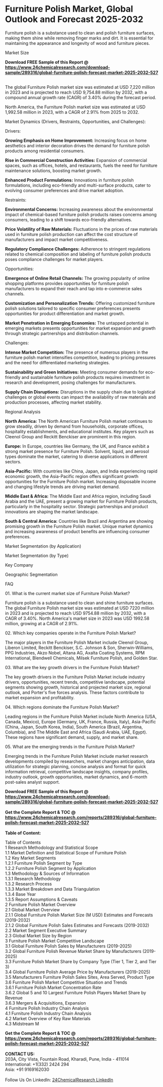 <h1>Furniture Polish Market, Global Outlook and Forecast 2025-2032</h1><p>Furniture polish is a substance used to clean and polish furniture surfaces, making them shine while removing finger marks and dirt. It is essential for maintaining the appearance and longevity of wood and furniture pieces.</p><p>
Market Size</p><p>
</p><div><b>Download FREE Sample of this Report @ 
            <a href="https://www.24chemicalresearch.com/download-sample/289316/global-furniture-polish-forecast-market-2025-2032-527">
            https://www.24chemicalresearch.com/download-sample/289316/global-furniture-polish-forecast-market-2025-2032-527</a></b></div><br><p>The global Furniture Polish market size was estimated at USD 7,220 million in 2023 and is projected to reach USD 9,754.88 million by 2032, with a compound annual growth rate (CAGR) of 3.40% during the forecast period.</p><p>
</p><p>North America, the Furniture Polish market size was estimated at USD 1,992.58 million in 2023, with a CAGR of 2.91% from 2025 to 2032.</p><p>
Market Dynamics (Drivers, Restraints, Opportunities, and Challenges):</p><p>
Drivers:</p><p>
</p><p><strong>Growing Emphasis on Home Improvement:</strong> Increasing focus on home aesthetics and interior decoration drives the demand for furniture polish products among residential consumers.</p><p><strong>Rise in Commercial Construction Activities:</strong> Expansion of commercial spaces, such as offices, hotels, and restaurants, fuels the need for furniture maintenance solutions, boosting market growth.</p><p><strong>Enhanced Product Formulations:</strong> Innovations in furniture polish formulations, including eco-friendly and multi-surface products, cater to evolving consumer preferences and drive market adoption.</p><p>
Restraints:</p><p>
</p><p><strong>Environmental Concerns:</strong> Increasing awareness about the environmental impact of chemical-based furniture polish products raises concerns among consumers, leading to a shift towards eco-friendly alternatives.</p><p><strong>Price Volatility of Raw Materials:</strong> Fluctuations in the prices of raw materials used in furniture polish production can affect the cost structure of manufacturers and impact market competitiveness.</p><p><strong>Regulatory Compliance Challenges:</strong> Adherence to stringent regulations related to chemical composition and labeling of furniture polish products poses compliance challenges for market players.</p><p>
Opportunities:</p><p>
</p><p><strong>Emergence of Online Retail Channels:</strong> The growing popularity of online shopping platforms provides opportunities for furniture polish manufacturers to expand their reach and tap into e-commerce sales channels.</p><p><strong>Customization and Personalization Trends:</strong> Offering customized furniture polish solutions tailored to specific consumer preferences presents opportunities for product differentiation and market growth.</p><p><strong>Market Penetration in Emerging Economies:</strong> The untapped potential in emerging markets presents opportunities for market expansion and growth through strategic partnerships and distribution channels.</p><p>
Challenges:</p><p>
</p><p><strong>Intense Market Competition:</strong> The presence of numerous players in the furniture polish market intensifies competition, leading to pricing pressures and the need for differentiated marketing strategies.</p><p><strong>Sustainability and Green Initiatives:</strong> Meeting consumer demands for eco-friendly and sustainable furniture polish products requires investment in research and development, posing challenges for manufacturers.</p><p><strong>Supply Chain Disruptions:</strong> Disruptions in the supply chain due to logistical challenges or global events can impact the availability of raw materials and production processes, affecting market stability.</p><p>
Regional Analysis</p><p>
</p><p><strong>North America:</strong> The North American Furniture Polish market continues to grow steadily, driven by demand from households, corporate offices, hospitality establishments, and educational institutes. Key players such as Cleenol Group and Reckitt Benckiser are prominent in this region.</p><p>
</p><p>
<strong>Europe:</strong> In Europe, countries like Germany, the UK, and France exhibit a strong market presence for Furniture Polish. Solvent, liquid, and aerosol types dominate the market, catering to diverse applications in different sectors.</p><p>
</p><p>
<strong>Asia-Pacific:</strong> With countries like China, Japan, and India experiencing rapid economic growth, the Asia-Pacific region offers significant growth opportunities for the Furniture Polish market. Increasing disposable income and changing lifestyle trends are driving market demand.</p><p>
</p><p>
<strong>Middle East &amp; Africa:</strong> The Middle East and Africa region, including Saudi Arabia and the UAE, present a growing market for Furniture Polish products, particularly in the hospitality sector. Strategic partnerships and product innovations are shaping the market landscape.</p><p>
</p><p>
<strong>South &amp; Central America:</strong> Countries like Brazil and Argentina are showing promising growth in the Furniture Polish market. Unique market dynamics and increasing awareness of product benefits are influencing consumer preferences.</p><p>
Market Segmentation (by Application)</p><p>
</p><p>
Market Segmentation (by Type)</p><p>
</p><p>
Key Company</p><p>
</p><p>
Geographic Segmentation</p><p>
</p><p>
FAQ</p><p>
01. What is the current market size of Furniture Polish Market?</p><p>
</p><p>Furniture polish is a substance used to clean and shine furniture surfaces. The global Furniture Polish market size was estimated at USD 7220 million in 2023 and is projected to reach USD 9754.88 million by 2032, with a CAGR of 3.40%. North America's market size in 2023 was USD 1992.58 million, growing at a CAGR of 2.91%.</p><p>
02. Which key companies operate in the Furniture Polish Market?</p><p>
</p><p>The major players in the Furniture Polish Market include Cleenol Group, Liberon Limited, Reckitt Benckiser, S.C. Johnson &amp; Son, Sherwin-Williams, PPG Industries, Akzo Nobel, Altana AG, Axalta Coating Systems, RPM International, Blendwell Chemicals, Milsek Furniture Polish, and Golden Star.</p><p>
03. What are the key growth drivers in the Furniture Polish Market?</p><p>
</p><p>The key growth drivers in the Furniture Polish Market include industry drivers, opportunities, recent trends, competitive landscape, potential segments showing growth, historical and projected market size, regional outlook, and Porter's five forces analysis. These factors contribute to market expansion and profitability.</p><p>
04. Which regions dominate the Furniture Polish Market?</p><p>
</p><p>Leading regions in the Furniture Polish Market include North America (USA, Canada, Mexico), Europe (Germany, UK, France, Russia, Italy), Asia-Pacific (China, Japan, South Korea, India), South America (Brazil, Argentina, Columbia), and The Middle East and Africa (Saudi Arabia, UAE, Egypt). These regions have significant demand, supply, and market share.</p><p>
05. What are the emerging trends in the Furniture Polish Market?</p><p>
</p><p>Emerging trends in the Furniture Polish Market include market research developments compiled by researchers, market changes anticipation, data utilization for strategic planning, concise analysis and format for quick information retrieval, competitive landscape insights, company profiles, industry outlook, growth opportunities, market dynamics, and 6-month post-sales analyst support.</p><div><b>Download FREE Sample of this Report @ 
            <a href="https://www.24chemicalresearch.com/download-sample/289316/global-furniture-polish-forecast-market-2025-2032-527">
            https://www.24chemicalresearch.com/download-sample/289316/global-furniture-polish-forecast-market-2025-2032-527</a></b></div><br><div><b>Get the Complete Report & TOC @ 
            <a href="https://www.24chemicalresearch.com/reports/289316/global-furniture-polish-forecast-market-2025-2032-527">
            https://www.24chemicalresearch.com/reports/289316/global-furniture-polish-forecast-market-2025-2032-527</a></b></div><br>
            <b>Table of Content:</b><p>Table of Contents<br />
1 Research Methodology and Statistical Scope<br />
1.1 Market Definition and Statistical Scope of Furniture Polish<br />
1.2 Key Market Segments<br />
1.2.1 Furniture Polish Segment by Type<br />
1.2.2 Furniture Polish Segment by Application<br />
1.3 Methodology & Sources of Information<br />
1.3.1 Research Methodology<br />
1.3.2 Research Process<br />
1.3.3 Market Breakdown and Data Triangulation<br />
1.3.4 Base Year<br />
1.3.5 Report Assumptions & Caveats<br />
2 Furniture Polish Market Overview<br />
2.1 Global Market Overview<br />
2.1.1 Global Furniture Polish Market Size (M USD) Estimates and Forecasts (2019-2032)<br />
2.1.2 Global Furniture Polish Sales Estimates and Forecasts (2019-2032)<br />
2.2 Market Segment Executive Summary<br />
2.3 Global Market Size by Region<br />
3 Furniture Polish Market Competitive Landscape<br />
3.1 Global Furniture Polish Sales by Manufacturers (2019-2025)<br />
3.2 Global Furniture Polish Revenue Market Share by Manufacturers (2019-2025)<br />
3.3 Furniture Polish Market Share by Company Type (Tier 1, Tier 2, and Tier 3)<br />
3.4 Global Furniture Polish Average Price by Manufacturers (2019-2025)<br />
3.5 Manufacturers Furniture Polish Sales Sites, Area Served, Product Type<br />
3.6 Furniture Polish Market Competitive Situation and Trends<br />
3.6.1 Furniture Polish Market Concentration Rate<br />
3.6.2 Global 5 and 10 Largest Furniture Polish Players Market Share by Revenue<br />
3.6.3 Mergers & Acquisitions, Expansion<br />
4 Furniture Polish Industry Chain Analysis<br />
4.1 Furniture Polish Industry Chain Analysis<br />
4.2 Market Overview of Key Raw Materials<br />
4.3 Midstream M</p><div><b>Get the Complete Report & TOC @ 
            <a href="https://www.24chemicalresearch.com/reports/289316/global-furniture-polish-forecast-market-2025-2032-527">
            https://www.24chemicalresearch.com/reports/289316/global-furniture-polish-forecast-market-2025-2032-527</a></b></div><br><b>CONTACT US:</b><br>
            203A, City Vista, Fountain Road, Kharadi, Pune, India - 411014<br>
            International: +1(332) 2424 294<br>
            Asia: +91 9169162030 <br><br>
            Follow Us On LinkedIn: <a href="https://www.linkedin.com/company/24chemicalresearch/">24ChemicalResearch LinkedIn</a>